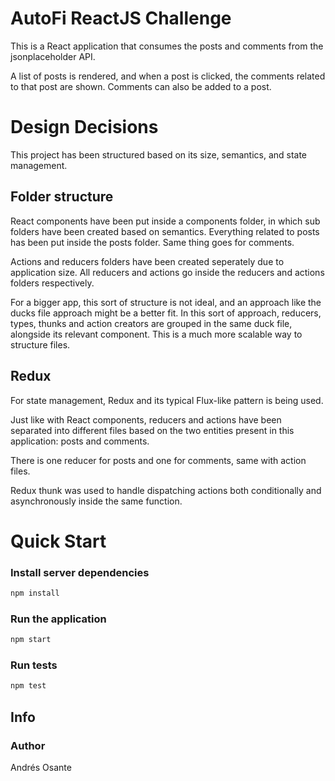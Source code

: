 # AutoFi ReactJS Challenge

This is a React application that consumes the posts and comments from the jsonplaceholder API.

A list of posts is rendered, and when a post is clicked, the comments related to that post are shown. Comments can also be added to a post.

# Design Decisions

This project has been structured based on its size, semantics, and state management.

## Folder structure

React components have been put inside a components folder, in which sub folders have been created based on semantics. Everything related to posts has been
put inside the posts folder. Same thing goes for comments.

Actions and reducers folders have been created seperately due to application size. All reducers and actions go inside the reducers and actions folders respectively.

For a bigger app, this sort of structure is not ideal, and an approach like the ducks file approach might be a better fit. In this sort of approach, reducers, types, thunks and action creators are grouped in the same duck file, alongside its relevant component. This is a much more scalable way to structure files.

## Redux

For state management, Redux and its typical Flux-like pattern is being used.

Just like with React components, reducers and actions have been separated into different files based on the two entities present in this application: posts and comments.

There is one reducer for posts and one for comments, same with action files.

Redux thunk was used to handle dispatching actions both conditionally and asynchronously inside the same function.

# Quick Start

### Install server dependencies

```bash
npm install
```

### Run the application

```bash
npm start
```

### Run tests

```bash
npm test
```

## Info

### Author

Andrés Osante
